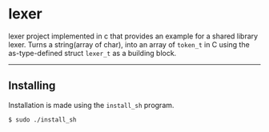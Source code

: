 # lexer

lexer project implemented in c that provides an example for a shared library lexer.
Turns a string(array of char), into an array of `token_t` in C using the as-type-defined struct `lexer_t` as a building block.

---

## Installing

Installation is made using the `install_sh` program.

```bash
$ sudo ./install_sh

```


